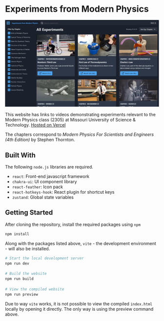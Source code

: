 # Experiments from Modern Physics

<p align="center">
  <img src=".github/screenshot.jpg" width="750" alt="Screenshot of website"/>
</p>

This website has links to videos demonstrating experiments relevant to the Modern Physics class (2305) at Missouri University of Science & Technology. [Hosted on Vercel](https://modphysics-experiments.vercel.app/)

The chapters correspond to *Modern Physics For Scientists and Engineers (4th Edition)* by Stephen Thornton.

## Built With

The following `node.js` libraries are required.

- `react`: Front-end javascript framework
- `chakra-ui`: UI component library
- `react-feather`: Icon pack
- `react-hotkeys-hook`: React plugin for shortcut keys
- `zustand`: Global state variables

## Getting Started

After cloning the repository, install the required packages using `npm`

```bash
npm install
```

Along with the packages listed above, `vite` - the development environment - will also be installed.

```bash
# Start the local development server
npm run dev

# Build the website
npm run build

# View the compiled website
npm run preview
```

Due to way `vite` works, it is not possible to view the compiled `index.html` locally by opening it directly. The only way is using the preview command above.
